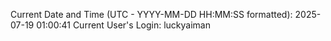 Current Date and Time (UTC - YYYY-MM-DD HH:MM:SS formatted): 2025-07-19 01:00:41
Current User's Login: luckyaiman
